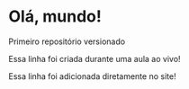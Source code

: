 # Olá, mundo!
 Primeiro repositório versionado
 
 Essa linha foi criada durante uma aula ao vivo!
 
 Essa linha foi adicionada diretamente no site!
